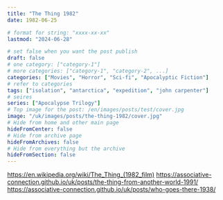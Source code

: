 ```yaml
---
title: "The Thing 1982"
date: 1982-06-25

# format for string: "xxxx-xx-xx"
lastmod: "2024-06-28"

# set false when you want the post publish
draft: false
# one category: ["category-1"]
# more categories: ["category-1", "category-2", ...]
categories: ["Movies", "Horror", "Sci-fi", "Apocalyptic Fiction"]
# refer to categories
tags: ["isolation", "antarctica", "expedition", "john carpenter"]
# seires
series: ["Apocalypse Trilogy"]
# Top image for the post: /en/images/posts/test/cover.jpg
image: "/uk/images/posts/the-thing-1982/cover.jpg"
# Hide from home and other main page
hideFromCenter: false
# Hide from archive page
hideFromArchives: false
# Hide from everything but the archive
hideFromSection: false
---
```

https://en.wikipedia.org/wiki/The_Thing_(1982_film)
https://associative-connection.github.io/uk/posts/the-thing-from-another-world-1991/
https://associative-connection.github.io/uk/posts/who-goes-there-1938/
<!--more-->